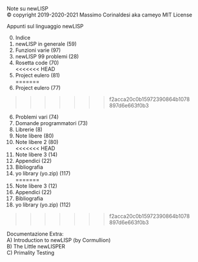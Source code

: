 Note su newLISP  
© copyright 2019-2020-2021 Massimo Corinaldesi aka cameyo
MIT License  
    
Appunti sul linguaggio newLISP  
  
00) Indice  
01) newLISP in generale (59)  
02) Funzioni varie (97)  
03) newLISP 99 problemi (28)  
04) Rosetta code (70)  
<<<<<<< HEAD
05) Project eulero (81)  
=======
05) Project eulero (77)  
>>>>>>> f2acca20c0b15972390864b1078897d6e663f0b3
06) Problemi vari (74)  
07) Domande programmatori (73)  
08) Librerie (8)  
09) Note libere (80)  
10) Note libere 2 (80)  
<<<<<<< HEAD
11) Note libere 3 (14)  
12) Appendici (22)  
13) Bibliografia  
99) yo library (yo.zip) (117)  
=======
11) Note libere 3 (12)  
12) Appendici (22)  
13) Bibliografia  
99) yo library (yo.zip) (112)  
>>>>>>> f2acca20c0b15972390864b1078897d6e663f0b3
  
Documentazione Extra:  
A) Introduction to newLISP (by Cormullion)  
B) The Little newLISPER  
C) Primality Testing  

